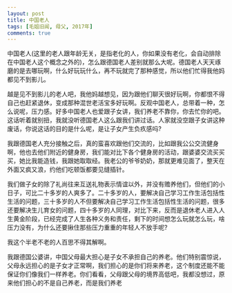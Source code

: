 ```yaml
---
layout: post
title: 中国老人
tags: [毛姐旧闻, 母父, 2017年]
comments: true
---
```


中国老人(这里的老人跟年龄无关，是指老化的人，你如果没有老化，会自动排除在中国老人这个概念之外的)，怎么跟德国老人差别就那么大呢。德国老人天天琢磨的是去哪玩啊，什么好玩玩什么，再不玩就完了那种感觉，所以他们忙得我他妈都见不到影儿。

越是见不到影儿的老人吧，我他妈越想见，因为跟他们聊天很好玩啊，你都恨不得自己也赶紧退休，变成那种混世老活宝多好玩啊。反观中国老人，总带着一种，怎么说呢，压力感。好多中国老人也爱跟子女讲，我们养老不靠你，你去忙你的吧。这话听着就别扭，我就没听德国老人这么跟我们讲过话。人家就没空跟子女讲这种废话，你说这话的目的是什么呢，是让子女产生负疚感吗?

我跟德国老人充分接触之后，真的蛮喜欢跟他们交流的，比如跟我公公交流健身啊，他也去他们附近的健身房，我们能对比下各个健身房的活动，跟婆婆交流买买买，她比我能造钱，我跟她取取经。我老公的爷爷奶奶，那就更难见面了，整天在外面又疯又浪，约他们吃顿饭都要见缝插针。

我们做子女的除了礼尚往来互送礼物表示情谊以外，并没有赡养他们，但他们的小日子，可比二十多岁的人爽多了。二十多岁的人，要解决自己学习工作生活包括性生活的问题，三十多岁的人不但要解决自己学习工作生活包括性生活的问题，很多还要解决生儿育女的问题，四十多岁的人同理，对比下来，反而是退休老人进入人生黄金阶段，已经完成了人生各种义务和责任，剩下的时间想怎么玩就怎么玩，啥压力没有，为什么还要揪住那些压力重重的年轻人不放手呢?

我这个半老不老的人百思不得其解啊。

我跟德国公婆讲，中国父母最大担心是子女不承担自己的养老。他们特别震惊说，父母永远担心的是子女才正常啊，我们担心的是你们将来养老，这个制度还能不能保证你们像我们一样养老。你们看看，父母跟父母的境界高低吧，我都没想过，原来他们担心的不是自己养老，而是我们养老
